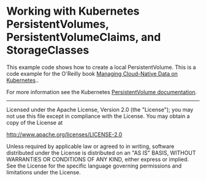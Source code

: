 # Working with Kubernetes PersistentVolumes, PersistentVolumeClaims, and StorageClasses

This example code shows how to create a local PersistentVolume.
This is a code example for the O'Reilly book [Managing Cloud-Native Data on Kubernetes](https://learning.oreilly.com/library/view/managing-cloud-native/9781098111380/)..

For more information see the Kubernetes [PersistentVolume documentation](https://kubernetes.io/docs/concepts/storage/persistent-volumes/).

----

Licensed under the Apache License, Version 2.0 (the "License"); you may not use this file except in compliance with the License. You may obtain a copy of the License at

http://www.apache.org/licenses/LICENSE-2.0

Unless required by applicable law or agreed to in writing, software distributed under the License is distributed on an "AS IS" BASIS, WITHOUT WARRANTIES OR CONDITIONS OF ANY KIND, either express or implied. See the License for the specific language governing permissions and limitations under the License.